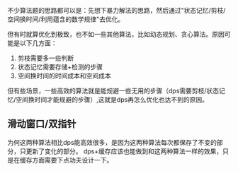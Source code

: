 不少算法题的思路都可以是：先想下暴力解法的思路，然后通过"状态记忆/剪枝/空间换时间/利用蕴含的数学规律"去优化。

但有时就算优化到极致，也不如一些其他算法，比如动态规划、贪心算法。原因可能是以下几方面：
1. 剪枝需要多一些判断
2. 状态记忆需要存储+检测的步骤
3. 空间换时间的时间成本和空间成本

但有些场景，一些高效的算法就是能规避一些无用的步骤（dps需要剪枝/状态记忆/空间换时间才能规避的步骤）,这就是dps再怎么优化也达不到的原因。

## 滑动窗口/双指针

为何这两种算法相比dps能高效很多，是因为这两种算法每次都保存了不变的部分，只更新了变化的部分。
dps+缓存应该也能做到和这两种算法一样的效果，只是在缓存方面需要下点功夫设计一下。